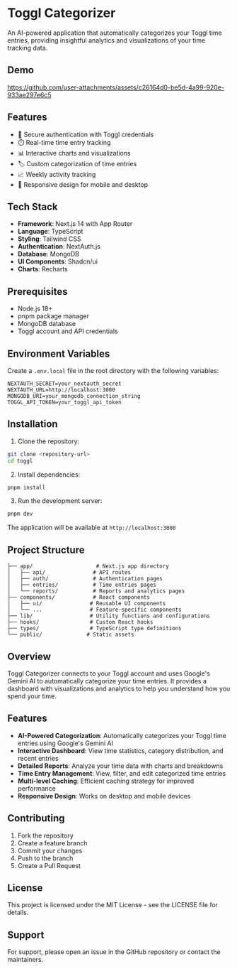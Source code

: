 # Toggl Categorizer

An AI-powered application that automatically categorizes your Toggl time entries, providing insightful analytics and visualizations of your time tracking data.

## Demo


https://github.com/user-attachments/assets/c26164d0-be5d-4a99-920e-933ae297e6c5


## Features

- 🔐 Secure authentication with Toggl credentials
- ⏱️ Real-time time entry tracking
- 📊 Interactive charts and visualizations
- 🏷️ Custom categorization of time entries
- 📈 Weekly activity tracking
- 📱 Responsive design for mobile and desktop

## Tech Stack

- **Framework**: Next.js 14 with App Router
- **Language**: TypeScript
- **Styling**: Tailwind CSS
- **Authentication**: NextAuth.js
- **Database**: MongoDB
- **UI Components**: Shadcn/ui
- **Charts**: Recharts

## Prerequisites

- Node.js 18+
- pnpm package manager
- MongoDB database
- Toggl account and API credentials

## Environment Variables

Create a `.env.local` file in the root directory with the following variables:

```env
NEXTAUTH_SECRET=your_nextauth_secret
NEXTAUTH_URL=http://localhost:3000
MONGODB_URI=your_mongodb_connection_string
TOGGL_API_TOKEN=your_toggl_api_token
```

## Installation

1. Clone the repository:

```bash
git clone <repository-url>
cd toggl
```

2. Install dependencies:

```bash
pnpm install
```

3. Run the development server:

```bash
pnpm dev
```

The application will be available at `http://localhost:3000`

## Project Structure

```
├── app/                    # Next.js app directory
│   ├── api/               # API routes
│   ├── auth/              # Authentication pages
│   ├── entries/           # Time entries pages
│   └── reports/           # Reports and analytics pages
├── components/            # React components
│   ├── ui/               # Reusable UI components
│   └── ...               # Feature-specific components
├── lib/                  # Utility functions and configurations
├── hooks/                # Custom React hooks
├── types/                # TypeScript type definitions
└── public/              # Static assets
```

## Overview

Toggl Categorizer connects to your Toggl account and uses Google's Gemini AI to automatically categorize your time entries. It provides a dashboard with visualizations and analytics to help you understand how you spend your time.

## Features

- **AI-Powered Categorization**: Automatically categorizes your Toggl time entries using Google's Gemini AI
- **Interactive Dashboard**: View time statistics, category distribution, and recent entries
- **Detailed Reports**: Analyze your time data with charts and breakdowns
- **Time Entry Management**: View, filter, and edit categorized time entries
- **Multi-level Caching**: Efficient caching strategy for improved performance
- **Responsive Design**: Works on desktop and mobile devices

## Contributing

1. Fork the repository
2. Create a feature branch
3. Commit your changes
4. Push to the branch
5. Create a Pull Request

## License

This project is licensed under the MIT License - see the LICENSE file for details.

## Support

For support, please open an issue in the GitHub repository or contact the maintainers.
